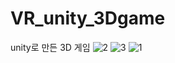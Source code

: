 # VR_unity_3Dgame
unity로 만든 3D 게임
![2](https://github.com/namseohyeon/VR_unity_3Dgame/assets/64974683/f56afd07-395b-44fb-8230-ed584bfe4f0a)
![3](https://github.com/namseohyeon/VR_unity_3Dgame/assets/64974683/900fc1f3-7e26-4af0-abb9-9170b68ef567)
![1](https://github.com/namseohyeon/VR_unity_3Dgame/assets/64974683/26980aee-b7d0-4715-b976-296d4d7dafd0)


